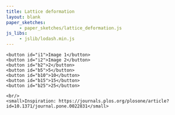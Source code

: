 ```yaml
---
title: Lattice deformation
layout: blank
paper_sketches:
     - paper_sketches/lattice_deformation.js
js_libs:
     - jslib/lodash.min.js
---
```



<div >
	<canvas id="myCanvas" width="1280" height="720"></canvas>

	<button id="i1">Image 1</button>
	<button id="i2">Image 2</button>
	<button id="b2">2</button>
	<button id="b5">5</button>
	<button id="b10">10</button>
	<button id="b15">15</button>
	<button id="b25">25</button>

	<br/>
	<small>Inspiration: https://journals.plos.org/plosone/article?id=10.1371/journal.pone.0022831</small>

</div>
